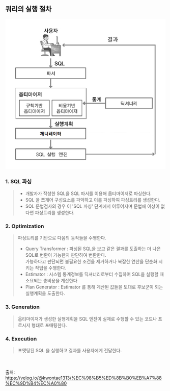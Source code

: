 ## 쿼리의 실행 절차
![img.png](../Images/img.png)

### 1. SQL 파싱
> - 개발자가 작성한 SQL을 SQL 파서를 이용해 옵티마이저로 파싱한다.
> - SQL 을 쪼개어 구성요소를 파악하고 이를 파싱하여 파싱트리를 생성한다.
> - SQL 문법검사의 경우 이 'SQL 파싱' 단계에서 이루어지며 문법에 이상이 없다면 파싱트리를 생성한다.

### 2. Optimization
> 파싱트리를 기반으로 다음의 동작들을 수행한다.
> - Query Transformer : 파싱된 SQL을 보고 같은 결과를 도출하는 더 나은 SQL로 변환이 가능한지 판단하여 변환한다. <br> 가능하다고 판단되면 불필요한 조건을 제거하거나 복잡한 연산을 단순화 시키는 작업을 수행한다.
> - Estimator : 시스템 통계정보를 딕셔너리로부터 수집하여 SQL을 실행할 때 소요되는 총비용을 계산한다
> - Plan Generator : Estimator 를 통해 계산된 값들을 토대로 후보군이 되는 실행계획을 도출한다.

### 3. Generation
> 옵티마이저가 생성한 실행계획을 SQL 엔진이 실제로 수행할 수 있는 코드나 프로시저 형태로 포매팅한다.

### 4. Execution
> 포맷팅된 SQL 을 실행하고 결과를 사용자에게 전달한다.

<br><br>
출처: https://velog.io/@kwontae1313/%EC%98%B5%ED%8B%B0%EB%A7%88%EC%9D%B4%EC%A0%80